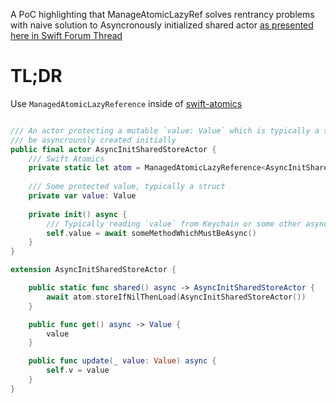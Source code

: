 A PoC highlighting that ManageAtomicLazyRef solves rentrancy problems with naive solution to Asyncronously initialized shared actor [as presented here in Swift Forum Thread](https://forums.swift.org/t/is-this-an-ok-solution-to-achieve-shared-instance-of-actor-using-async-init/63528/2)

# TL;DR

Use `ManagedAtomicLazyReference` inside of [swift-atomics](https://github.com/apple/swift-atomics)

```swift

/// An actor protecting a mutable `value: Value` which is typically a struct, that has to
/// be asyncrounsly created initially
public final actor AsyncInitSharedStoreActor {
	/// Swift Atomics
	private static let atom = ManagedAtomicLazyReference<AsyncInitSharedStoreActor>()
	
	/// Some protected value, typically a struct
	private var value: Value
	
	private init() async {
		/// Typically reading `value` from Keychain or some other async storage
		self.value = await someMethodWhichMustBeAsync() 
	}
}

extension AsyncInitSharedStoreActor {

	public static func shared() async -> AsyncInitSharedStoreActor {
		await atom.storeIfNilThenLoad(AsyncInitSharedStoreActor())
	}

	public func get() async -> Value {
		value
	}

	public func update(_ value: Value) async {
		self.v = value
	}
}
```